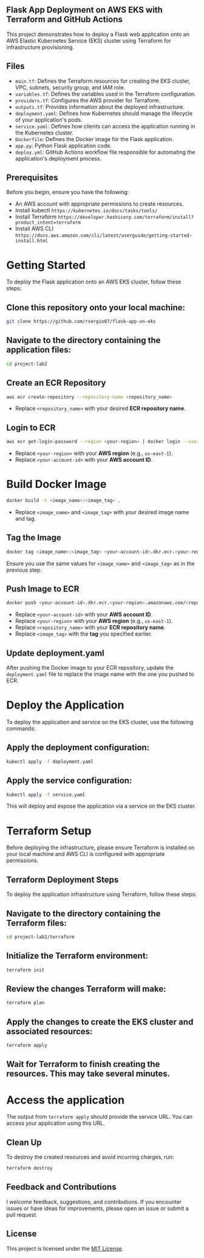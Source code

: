 ## Flask App Deployment on AWS EKS with Terraform and GitHub Actions

This project demonstrates how to deploy a Flask web application onto an AWS Elastic Kubernetes Service (EKS) cluster using Terraform for infrastructure provisioning.

## Files

- `main.tf`: Defines the Terraform resources for creating the EKS cluster, VPC, subnets, security group, and IAM role.
- `variables.tf`: Defines the variables used in the Terraform configuration.
- `providers.tf`: Configures the AWS provider for Terraform.
- `outputs.tf`: Provides information about the deployed infrastructure.
- `deployment.yaml`: Defines how Kubernetes should manage the lifecycle of your application's pods.
- `service.yaml`: Defines how clients can access the application running in the Kubernetes cluster.
- `Dockerfile`: Defines the Docker image for the Flask application.
- `app.py`: Python Flask application code.
- `deploy.yml`: GitHub Actions workflow file responsible for automating the application's deployment process.

## Prerequisites

Before you begin, ensure you have the following:

- An AWS account with appropriate permissions to create resources.
- Install kubectl `https://kubernetes.io/docs/tasks/tools/`
- Install Terraform `https://developer.hashicorp.com/terraform/install?product_intent=terraform`
- Install AWS CLI `https://docs.aws.amazon.com/cli/latest/userguide/getting-started-install.html`

# Getting Started

To deploy the Flask application onto an AWS EKS cluster, follow these steps:

## Clone this repository onto your local machine:

```bash
git clone https://github.com/rsergio07/flask-app-on-eks
```

## Navigate to the directory containing the application files:

```bash
cd project-lab2
```

## Create an ECR Repository

```bash
aws ecr create-repository --repository-name <repository_name>
```

- Replace `<repository_name>` with your desired **ECR repository name**.

## Login to ECR

```bash
aws ecr get-login-password --region <your-region> | docker login --username AWS --password-stdin <your-account-id>.dkr.ecr.your-region.amazonaws.com
```

- Replace `<your-region>` with your **AWS region** (e.g., `us-east-1`).
- Replace `<your-account-id>` with your **AWS account ID**.
  
# Build Docker Image

```bash
docker build -t <image_name>:<image_tag> .
```

- Replace `<image_name>` and `<image_tag>` with your desired image name and tag.

## Tag the Image

```bash
docker tag <image_name>:<image_tag> <your-account-id>.dkr.ecr.<your-region>.amazonaws.com/<repository_name>:<image_tag>
```

Ensure you use the same values for `<image_name>` and `<image_tag>` as in the previous step.


## Push Image to ECR

```bash
docker push <your-account-id>.dkr.ecr.<your-region>.amazonaws.com/<repository_name>:<image_tag>
```

- Replace `<your-account-id>` with your **AWS account ID**.
- Replace `<your-region>` with your **AWS region** (e.g., `us-east-1`).
- Replace `<repository_name>` with your **ECR repository name**.
- Replace `<image_tag>` with the **tag** you specified earlier.

## Update deployment.yaml

After pushing the Docker image to your ECR repository, update the `deployment.yaml` file to replace the image name with the one you pushed to ECR.

# Deploy the Application

To deploy the application and service on the EKS cluster, use the following commands:

## Apply the deployment configuration:

```bash
kubectl apply -f deployment.yaml
```

## Apply the service configuration:

```bash
kubectl apply -f service.yaml
```

This will deploy and expose the application via a service on the EKS cluster.

# Terraform Setup

Before deploying the infrastructure, please ensure Terraform is installed on your local machine and AWS CLI is configured with appropriate permissions.

## Terraform Deployment Steps

To deploy the application infrastructure using Terraform, follow these steps:

## Navigate to the directory containing the Terraform files:

```bash
cd project-lab2/terraform
```

## Initialize the Terraform environment:

```bash
terraform init
```

## Review the changes Terraform will make:

```bash
terraform plan
```

## Apply the changes to create the EKS cluster and associated resources:

```bash
terraform apply
```

## Wait for Terraform to finish creating the resources. This may take several minutes.

# Access the application

The output from `terraform apply` should provide the service URL. You can access your application using this URL.

## Clean Up

To destroy the created resources and avoid incurring charges, run:

```bash
terraform destroy
```

## Feedback and Contributions

I welcome feedback, suggestions, and contributions. If you encounter issues or have ideas for improvements, please open an issue or submit a pull request.

## License

This project is licensed under the [MIT License](LICENSE).

